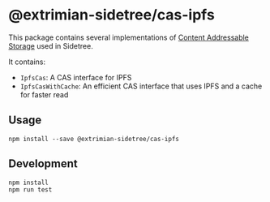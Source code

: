 # @extrimian-sidetree/cas-ipfs

This package contains several implementations of [Content Addressable Storage](https://en.wikipedia.org/wiki/Content-addressable_storage) used in Sidetree.

It contains:
- `IpfsCas`: A CAS interface for IPFS
- `IpfsCasWithCache`: An efficient CAS interface that uses IPFS and a cache for faster read

## Usage

```
npm install --save @extrimian-sidetree/cas-ipfs
```

## Development

```
npm install
npm run test
```
